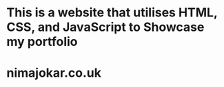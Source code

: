 # This is a website that utilises HTML, CSS, and JavaScript to Showcase my portfolio
# nimajokar.co.uk
